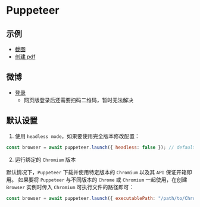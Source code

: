 # Puppeteer

## 示例

- [截图](./example/screenshot.js)
- [创建 pdf](./example/pdf.js)

## 微博

- [登录](./weibo/login.js)
  - 网页版登录后还需要扫码二维码，暂时无法解决

## 默认设置

1. 使用 `headless mode`，如果要使用完全版本修改配置：

```js
const browser = await puppeteer.launch({ headless: false }); // default is true
```

2. 运行绑定的 `Chromium` 版本

默认情况下，`Puppeteer` 下载并使用特定版本的 `Chromium` 以及其 `API` 保证开箱即用。 如果要将 `Puppeteer` 与不同版本的 `Chrome` 或 `Chromium` 一起使用，在创建 `Browser` 实例时传入 `Chromium` 可执行文件的路径即可：

```js
const browser = await puppeteer.launch({ executablePath: "/path/to/Chrome" });
```
